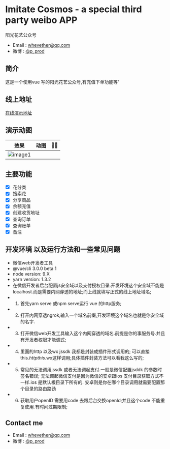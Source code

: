# Imitate Cosmos - a special third party weibo APP

阳光花艺公众号

- Email : whevether@qq.com
- 微博 : [@p_prod](https://weibo.com/5530559065/profile)

## 简介
这是一个使用vue 写的阳光花艺公众号,有充值下单功能等'
## 线上地址
<p><a href="http://flowerweb.okbounty.com/" title="演示" rel="nofollow" target="_blank">在线演示地址</a></p>

## 演示动图
| 效果 |动图 | 🎉🎉 |
| :----:  | :----: | :----: |
| ![image1](https://github.com/whevether/yghy-wx/tree/master/screen/yghy.gif) 


## 主要功能
- [x] 花分类
- [x] 搜索花
- [x] 分享商品
- [x] 余额充值
- [x] 创建收货地址
- [x] 查询订单
- [x] 查询账单
- [x] 备注

## 开发环境 以及运行方法和一些常见问题
-  微信web开发者工具
-  @vue/cli 3.0.0 beta 1
- node version: 9.X
- yarn version: 1.3.2
- 在微信开发者后台配置js安全域以及支付授权目录.开发环境这个安全域不能是localhost.而是需要内网穿透的地址;而上线就填写正式的线上地址域名;  
- 1. 首先yarn serve 或npm serve运行  vue 的http服务;
- 2. 打开内网穿透ngrok,输入一个域名前缀,开发环境这个域名也就是你安全域的名字.
- 3. 打开微信web开发工具输入这个内网穿透的域名.前提是你的事服务号.并且有开发者权限才能调式;
- 4. 里面的http 以及wx jssdk 我都是封装成插件形式调用的; 可以直接  this.$http this.$wx这样调用;具体插件封装方法可以看我这么写的;
- 5. 常见的无法调用jssdk 或者无法调起支付.一般是微信配置jsddk 的参数时签名错误; 无法调起微信支付是因为微信的安卓跟ios 支付目录获取方式不一样.ios 是默认根目录下所有的.  安卓则是你在哪个目录调用就需要配置那个目录的路由路劲
- 6. 获取用户openID 需要用code 去跟后台交换openId;并且这个code 不能重复使用.有时间过期限制;

## Contact me
- Email : whevether@qq.com
- 微博 : [@p_prod](https://weibo.com/5530559065/profile)



